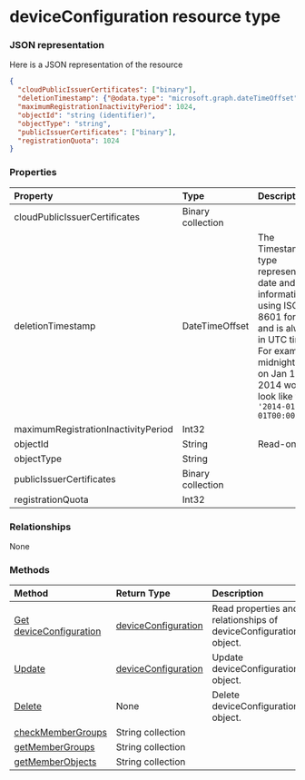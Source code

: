 # deviceConfiguration resource type



### JSON representation

Here is a JSON representation of the resource

<!-- {
  "blockType": "resource",
  "optionalProperties": [

  ],
  "@odata.type": "microsoft.graph.deviceconfiguration"
}-->

```json
{
  "cloudPublicIssuerCertificates": ["binary"],
  "deletionTimestamp": {"@odata.type": "microsoft.graph.dateTimeOffset"},
  "maximumRegistrationInactivityPeriod": 1024,
  "objectId": "string (identifier)",
  "objectType": "string",
  "publicIssuerCertificates": ["binary"],
  "registrationQuota": 1024
}

```
### Properties
| Property	   | Type	|Description|
|:---------------|:--------|:----------|
|cloudPublicIssuerCertificates|Binary collection||
|deletionTimestamp|DateTimeOffset|The Timestamp type represents date and time information using ISO 8601 format and is always in UTC time. For example, midnight UTC on Jan 1, 2014 would look like this: `'2014-01-01T00:00:00Z'`|
|maximumRegistrationInactivityPeriod|Int32||
|objectId|String| Read-only.|
|objectType|String||
|publicIssuerCertificates|Binary collection||
|registrationQuota|Int32||

### Relationships
None


### Methods

| Method		   | Return Type	|Description|
|:---------------|:--------|:----------|
|[Get deviceConfiguration](../api/deviceconfiguration_get.md) | [deviceConfiguration](deviceconfiguration.md) |Read properties and relationships of deviceConfiguration object.|
|[Update](../api/deviceconfiguration_update.md) | [deviceConfiguration](deviceconfiguration.md)	|Update deviceConfiguration object. |
|[Delete](../api/deviceconfiguration_delete.md) | None |Delete deviceConfiguration object. |
|[checkMemberGroups](../api/deviceconfiguration_checkmembergroups.md)|String collection||
|[getMemberGroups](../api/deviceconfiguration_getmembergroups.md)|String collection||
|[getMemberObjects](../api/deviceconfiguration_getmemberobjects.md)|String collection||

<!-- uuid: 8fcb5dbc-d5aa-4681-8e31-b001d5168d79
2015-10-25 14:57:30 UTC -->
<!-- {
  "type": "#page.annotation",
  "description": "deviceConfiguration resource",
  "keywords": "",
  "section": "documentation",
  "tocPath": ""
}-->